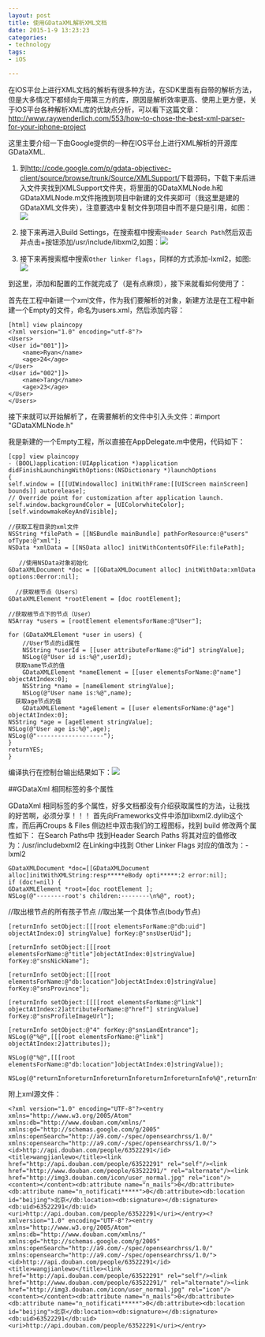 ```yaml
---
layout: post
title: 使用GDataXML解析XML文档
date: 2015-1-9 13:23:23
categories:
- technology
tags:
- iOS

---
```


在IOS平台上进行XML文档的解析有很多种方法，在SDK里面有自带的解析方法，但是大多情况下都倾向于用第三方的库，原因是解析效率更高、使用上更方便，关于IOS平台各种解析XML库的优缺点分析，可以看下这篇文章：http://www.raywenderlich.com/553/how-to-chose-the-best-xml-parser-for-your-iphone-project

这里主要介绍一下由Google提供的一种在IOS平台上进行XML解析的开源库GDataXML.

1.	到<http://code.google.com/p/gdata-objectivec-client/source/browse/trunk/Source/XMLSupport/>下载源码，下载下来后进入文件夹找到XMLSupport文件夹，将里面的GDataXMLNode.h和GDataXMLNode.m文件拖拽到项目中新建的文件夹即可（我这里是建的GDataXML文件夹），注意要选中复制文件到项目中而不是只是引用，如图：![](http://my.csdn.net/uploads/201208/15/1345000844_9371.png)

2.	接下来再进入Build Settings，在搜索框中搜索```Header Search Path```然后双击并点击+按钮添加/usr/include/libxml2,如图：![](http://my.csdn.net/uploads/201208/15/1345000883_6686.png)

3.	接下来再搜索框中搜索```Other linker flags```，同样的方式添加-lxml2，如图:	![](http://my.csdn.net/uploads/201208/15/1345000911_2930.png)


到这里，添加和配置的工作就完成了（是有点麻烦），接下来就看如何使用了：

首先在工程中新建一个xml文件，作为我们要解析的对象，新建方法是在工程中新建一个Empty的文件，命名为users.xml，然后添加内容：


	[html] view plaincopy
	<?xml version="1.0" encoding="utf-8"?>  
	<Users>  
    <User id="001"]]>  
        <name>Ryan</name>  
        <age>24</age>  
    </User>  
    <User id="002"]]>  
        <name>Tang</name>  
        <age>23</age>  
    </User>  
	</Users>  


接下来就可以开始解析了，在需要解析的文件中引入头文件：#import "GDataXMLNode.h"

我是新建的一个Empty工程，所以直接在AppDelegate.m中使用，代码如下：


	[cpp] view plaincopy
	- (BOOL)application:(UIApplication *)application didFinishLaunchingWithOptions:(NSDictionary *)launchOptions  
	{  
    self.window = [[[UIWindowalloc] initWithFrame:[[UIScreen mainScreen] bounds]] autorelease];  
    // Override point for customization after application launch.  
    self.window.backgroundColor = [UIColorwhiteColor];  
    [self.windowmakeKeyAndVisible];  
      
	//获取工程目录的xml文件  
    NSString *filePath = [[NSBundle mainBundle] pathForResource:@"users" ofType:@"xml"];  
    NSData *xmlData = [[NSData alloc] initWithContentsOfFile:filePath];  
      
	   //使用NSData对象初始化  
    GDataXMLDocument *doc = [[GDataXMLDocument alloc] initWithData:xmlData  options:0error:nil];  
      
      //获取根节点（Users）  
    GDataXMLElement *rootElement = [doc rootElement];  
      
    //获取根节点下的节点（User）  
    NSArray *users = [rootElement elementsForName:@"User"];  
      
    for (GDataXMLElement *user in users) {  
        //User节点的id属性  
        NSString *userId = [[user attributeForName:@"id"] stringValue];  
        NSLog(@"User id is:%@",userId);  
      获取name节点的值  
        GDataXMLElement *nameElement = [[user elementsForName:@"name"] objectAtIndex:0];  
        NSString *name = [nameElement stringValue];  
        NSLog(@"User name is:%@",name);          
      获取age节点的值  
        GDataXMLElement *ageElement = [[user elementsForName:@"age"] objectAtIndex:0];  
	NSString *age = [ageElement stringValue];  
	NSLog(@"User age is:%@",age);  
	NSLog(@"-------------------");  
    }             
    returnYES;  
	}  


编译执行在控制台输出结果如下：![](http://my.csdn.net/uploads/201208/15/1345000995_6872.png)



##GDataXml  相同标签的多个属性

GDataXml  相同标签的多个属性，好多文档都没有介绍获取属性的方法，让我找的好苦啊，必须分享！！！
首先向Frameworks文件中添加libxml2.dylib这个库，而后再Croups & Files 侧边栏中双击我们的工程图标，找到 build 修改两个属性如下：
在Search Paths中 找到Header Search Paths  将其对应的值修改为：/usr/includebxml2
在Linking中找到 Other Linker Flags 对应的值改为：-lxml2

	GDataXMLDocument *doc=[[GDataXMLDocument alloc]initWithXMLString:resp*****eBody opti*****:2 error:nil];
    if (doc!=nil) {
	GDataXMLElement *root=[doc rootElement ];
	NSLog(@"--------root's children:--------\n%@", root);

//取出根节点的所有孩子节点
//取出某一个具体节点(body节点)


	[returnInfo setObject:[[[root elementsForName:@"db:uid"] objectAtIndex:0] stringValue] forKey:@"snsUserUid"];

	[returnInfo setObject:[[[root elementsForName:@"title"]objectAtIndex:0]stringValue] forKey:@"snsNickName"];  

	[returnInfo setObject:[[[root elementsForName:@"db:location"]objectAtIndex:0]stringValue] forKey:@"snsProvince"]; 

	[returnInfo setObject:[[[[root elementsForName:@"link"] objectAtIndex:2]attributeForName:@"href"] stringValue] forKey:@"snsProfileImageUrl"];

	[returnInfo setObject:@"4" forKey:@"snsLandEntrance"];
	NSLog(@"%@",[[[root elementsForName:@"link"] objectAtIndex:2]attributes]);

	NSLog(@"%@",[[[root elementsForName:@"db:location"]objectAtIndex:0]stringValue]);

	NSLog(@"returnInforeturnInforeturnInforeturnInforeturnInfo%@",returnInfo);



附上xml源文件：

	<?xml version="1.0" encoding="UTF-8"?><entry xmlns="http://www.w3.org/2005/Atom" xmlns:db="http://www.douban.com/xmlns/" xmlns:gd="http://schemas.google.com/g/2005" xmlns:openSearch="http://a9.com/-/spec/opensearchrss/1.0/" xmlns:opensearch="http://a9.com/-/spec/opensearchrss/1.0/"><id>http://api.douban.com/people/63522291</id><title>wangjianlewo</title><link href="http://api.douban.com/people/63522291" rel="self"/><link href="http://www.douban.com/people/63522291/" rel="alternate"/><link href="http://img3.douban.com/icon/user_normal.jpg" rel="icon"/><content></content><db:attribute name="n_mails">0</db:attribute><db:attribute name="n_notificati*****">0</db:attribute><db:location id="beijing">北京</db:location><db:signature></db:signature><db:uid>63522291</db:uid><uri>http://api.douban.com/people/63522291</uri></entry><?xmlversion="1.0" encoding="UTF-8"?><entry xmlns="http://www.w3.org/2005/Atom" xmlns:db="http://www.douban.com/xmlns/" xmlns:gd="http://schemas.google.com/g/2005" xmlns:openSearch="http://a9.com/-/spec/opensearchrss/1.0/" xmlns:opensearch="http://a9.com/-/spec/opensearchrss/1.0/"><id>http://api.douban.com/people/63522291</id><title>wangjianlewo</title><link href="http://api.douban.com/people/63522291" rel="self"/><link href="http://www.douban.com/people/63522291/" rel="alternate"/><link href="http://img3.douban.com/icon/user_normal.jpg" rel="icon"/><content></content><db:attribute name="n_mails">0</db:attribute><db:attribute name="n_notificati*****">0</db:attribute><db:location id="beijing">北京</db:location><db:signature></db:signature><db:uid>63522291</db:uid><uri>http://api.douban.com/people/63522291</uri></entry>
